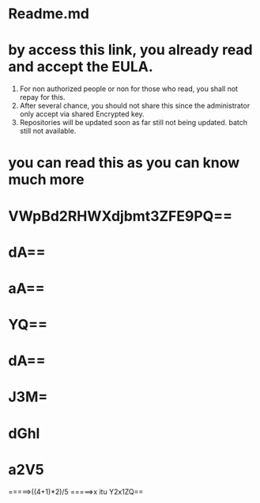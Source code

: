 # Readme.md
by access this link, you already read and accept the EULA.
====================================================
1. For non authorized people or non for those who read, you shall not repay for this.
2. After several chance, you should not share this since the administrator only accept via shared Encrypted key.
3. Repositories will be updated soon as far still not being updated.
batch still not available.
# you can read this as you can know much more

VWpBd2RHWXdjbmt3ZFE9PQ==
====================================================
dA==
====================================================
aA==
====================================================
YQ==
====================================================
dA==
====================================================
J3M=
====================================================
dGhl
====================================================
a2V5
====================================================
=====>((4+1)*2)/5
=====>x
itu Y2x1ZQ==
